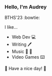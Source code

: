 ### Hello, I'm Audrey

BTHS'23 :bowtie: 

I like...
- Web Dev :computer: 
- Writing :pen:
- Music :musical_score: :violin:
- Video Games :keyboard:

:love_letter: Have a nice day! :love_letter:


